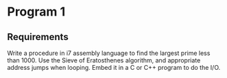 # Program 1

## Requirements
Write a procedure in i7 assembly language to find the largest prime less than 1000.  Use the Sieve of Eratosthenes algorithm, and appropriate address jumps when looping.  Embed it in a C or C++ program to do the I/O.